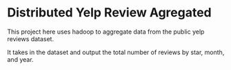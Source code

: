 # Distributed Yelp Review Agregated

This project here uses hadoop to aggregate data from the public yelp reviews dataset.

It takes in the dataset and output the total number of reviews by star, month, and year.